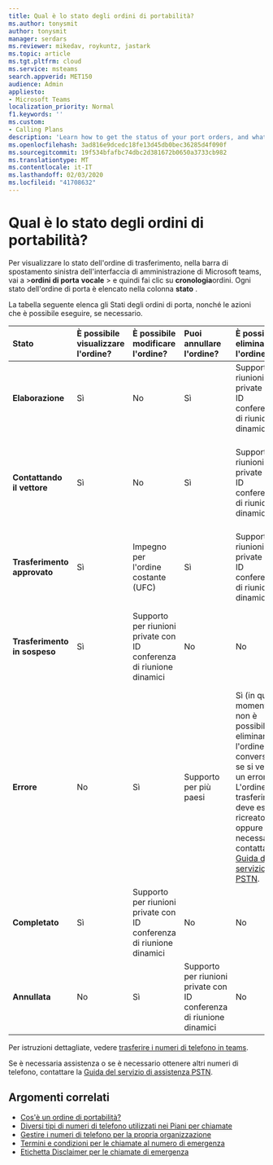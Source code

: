 ```yaml
---
title: Qual è lo stato degli ordini di portabilità?
ms.author: tonysmit
author: tonysmit
manager: serdars
ms.reviewer: mikedav, roykuntz, jastark
ms.topic: article
ms.tgt.pltfrm: cloud
ms.service: msteams
search.appverid: MET150
audience: Admin
appliesto:
- Microsoft Teams
localization_priority: Normal
f1.keywords: ''
ms.custom:
- Calling Plans
description: 'Learn how to get the status of your port orders, and what the different actions you can take on them. '
ms.openlocfilehash: 3ad816e9dcedc18fe13d45db0bec36285d4f090f
ms.sourcegitcommit: 19f534bfafbc74dbc2d381672b0650a3733cb982
ms.translationtype: MT
ms.contentlocale: it-IT
ms.lasthandoff: 02/03/2020
ms.locfileid: "41708632"
---
```

# <a name="whats-the-status-of-your-port-orders"></a>Qual è lo stato degli ordini di portabilità?

Per visualizzare lo stato dell'ordine di trasferimento, nella barra di spostamento sinistra dell'interfaccia di amministrazione di Microsoft teams, vai a >**ordini di porta** **vocale** > e quindi fai clic su **cronologia**ordini. Ogni stato dell'ordine di porta è elencato nella colonna **stato** .

La tabella seguente elenca gli Stati degli ordini di porta, nonché le azioni che è possibile eseguire, se necessario.

|**Stato**|**È possibile visualizzare l'ordine?**|**È possibile modificare l'ordine?**|**Puoi annullare l'ordine?**|**È possibile eliminare l'ordine?**|**Descrizione**|
|:-----|:-----|:-----|:-----|:-----|:-----|
|**Elaborazione** <br/> |Sì  <br/> |No  <br/> |Sì  <br/> |Supporto per riunioni private con ID conferenza di riunione dinamici  <br/> |L'amministratore ha creato l'ordine ed è stato ricevuto da Microsoft.  <br/> |
|**Contattando il vettore** <br/> |Sì  <br/> |No  <br/> |Sì  <br/> |Supporto per riunioni private con ID conferenza di riunione dinamici  <br/> |L'ordine è stato ricevuto e approvato da Microsoft e stiamo lavorando con il gestore della perdita per farlo approvare.  <br/> |
|**Trasferimento approvato** <br/> |Sì  <br/> |Impegno per l'ordine costante (UFC)  <br/> |Sì  <br/> |Supporto per riunioni private con ID conferenza di riunione dinamici  <br/> |L'ordine è stato accettato dal vettore perdente e la data di UFC è stata impostata.  <br/> |
|**Trasferimento in sospeso** <br/> |Sì  <br/> |Supporto per riunioni private con ID conferenza di riunione dinamici  <br/> |No  <br/> |No  <br/> |Il trasferimento è inferiore a 24 ore di distanza, quindi l'ordine non può più essere modificato o annullato.  <br/> |
|**Errore** <br/> |No  <br/> |Sì  <br/> |Supporto per più paesi  <br/> |Sì (in questo momento non è possibile eliminare l'ordine di conversione se si verifica un errore. L'ordine di trasferimento deve essere ricreato oppure è necessario contattare la [Guida del servizio PSTN](../manage-phone-numbers-for-your-organization/contact-pstn-service-desk.md).  <br/> |Il vettore perdente ha rifiutato l'ordine.  <br/> |
|**Completato** <br/> |Sì  <br/> |Supporto per riunioni private con ID conferenza di riunione dinamici  <br/> |No  <br/> |No  <br/> |I numeri sono stati trasferiti correttamente.  <br/> |
|**Annullata** <br/> |No  <br/> |Sì  <br/> |Supporto per riunioni private con ID conferenza di riunione dinamici  <br/> |No  <br/> |L'amministratore ha annullato l'ordine.  <br/> |

Per istruzioni dettagliate, vedere [trasferire i numeri di telefono in teams](transfer-phone-numbers-to-teams.md).

Se è necessaria assistenza o se è necessario ottenere altri numeri di telefono, contattare la [Guida del servizio di assistenza PSTN](../manage-phone-numbers-for-your-organization/contact-pstn-service-desk.md).

## <a name="related-topics"></a>Argomenti correlati

- [Cos'è un ordine di portabilità?](port-order-overview.md)
- [Diversi tipi di numeri di telefono utilizzati nei Piani per chiamate](../different-kinds-of-phone-numbers-used-for-calling-plans.md)
- [Gestire i numeri di telefono per la propria organizzazione](../manage-phone-numbers-for-your-organization/manage-phone-numbers-for-your-organization.md)
- [Termini e condizioni per le chiamate al numero di emergenza](../emergency-calling-terms-and-conditions.md)
- [Etichetta Disclaimer per le chiamate di emergenza](https://github.com/MicrosoftDocs/OfficeDocs-SkypeForBusiness/blob/live/Teams/downloads/emergency-calling/emergency-calling-label-(en-us)-(v.1.0).zip?raw=true)
